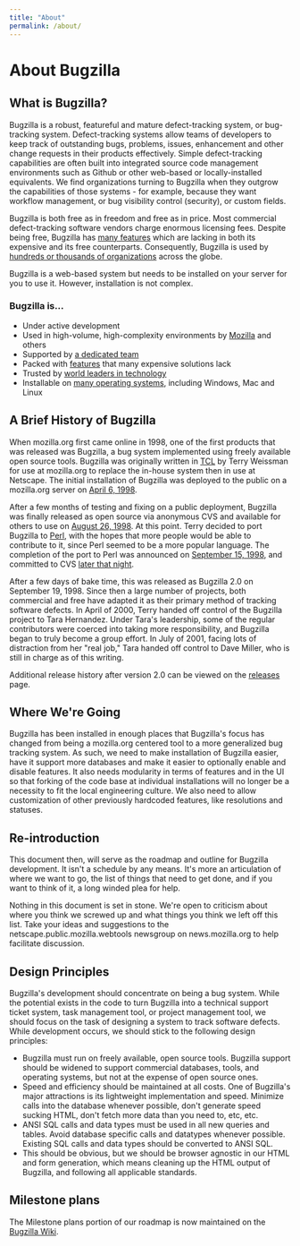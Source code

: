 ```yaml
---
title: "About"
permalink: /about/
---
```

# About Bugzilla

## What is Bugzilla?

Bugzilla is a robust, featureful and mature defect-tracking system, or bug-tracking system. Defect-tracking systems allow teams of developers to keep track of outstanding bugs, problems, issues, enhancement and other change requests in their products effectively. Simple defect-tracking capabilities are often built into integrated source code management environments such as Github or other web-based or locally-installed equivalents. We find organizations turning to Bugzilla when they outgrow the capabilities of those systems - for example, because they want workflow management, or bug visibility control (security), or custom fields.

Bugzilla is both free as in freedom and free as in price. Most commercial defect-tracking software vendors charge enormous licensing fees. Despite being free, Bugzilla has [many features](/features/) which are lacking in both its expensive and its free counterparts. Consequently, Bugzilla is used by [hundreds or thousands of organizations](/installation-list/) across the globe.

Bugzilla is a web-based system but needs to be installed on your server for you to use it. However, installation is not complex.

### Bugzilla is...

*   Under active development
*   Used in high-volume, high-complexity environments by [Mozilla](https://bugzilla.mozilla.org/) and others
*   Supported by [a dedicated team](/developers/)
*   Packed with [features](/features/) that many expensive solutions lack
*   Trusted by [world leaders in technology](/installation-list/)
*   Installable on [many operating systems](https://bugzilla.readthedocs.io/en/latest/installing/index.html), including Windows, Mac and Linux

## A Brief History of Bugzilla

When mozilla.org first came online in 1998, one of the first products that was released was Bugzilla, a bug system implemented using freely available open source tools. Bugzilla was originally written in [TCL](http://www.tcl.tk/scripting/) by Terry Weissman for use at mozilla.org to replace the in-house system then in use at Netscape. The initial installation of Bugzilla was deployed to the public on a mozilla.org server on [April 6, 1998](https://www-archive.mozilla.org/news.html#p17).

After a few months of testing and fixing on a public deployment, Bugzilla was finally released as open source via anonymous CVS and available for others to use on [August 26, 1998](https://www-archive.mozilla.org/news.html#p44). At this point. Terry decided to port Bugzilla to [Perl](http://www.perl.org), with the hopes that more people would be able to contribute to it, since Perl seemed to be a more popular language. The completion of the port to Perl was announced on [September 15, 1998](https://www-archive.mozilla.org/news.html#p51), and committed to CVS [later that night](https://github.com/bugzilla/bugzilla/commit/4727e6c09f88e63f02e6c8f359862d0c0942ed36).

After a few days of bake time, this was released as Bugzilla 2.0 on September 19, 1998\. Since then a large number of projects, both commercial and free have adapted it as their primary method of tracking software defects. In April of 2000, Terry handed off control of the Bugzilla project to Tara Hernandez. Under Tara's leadership, some of the regular contributors were coerced into taking more responsibility, and Bugzilla began to truly become a group effort. In July of 2001, facing lots of distraction from her "real job," Tara handed off control to Dave Miller, who is still in charge as of this writing.

Additional release history after version 2.0 can be viewed on the [releases](/releases/) page.

## Where We're Going

Bugzilla has been installed in enough places that Bugzilla's focus has changed from being a mozilla.org centered tool to a more generalized bug tracking system. As such, we need to make installation of Bugzilla easier, have it support more databases and make it easier to optionally enable and disable features. It also needs modularity in terms of features and in the UI so that forking of the code base at individual installations will no longer be a necessity to fit the local engineering culture. We also need to allow customization of other previously hardcoded features, like resolutions and statuses.

## Re-introduction

This document then, will serve as the roadmap and outline for Bugzilla development. It isn't a schedule by any means. It's more an articulation of where we want to go, the list of things that need to get done, and if you want to think of it, a long winded plea for help.

Nothing in this document is set in stone. We're open to criticism about where you think we screwed up and what things you think we left off this list. Take your ideas and suggestions to the netscape.public.mozilla.webtools newsgroup on news.mozilla.org to help facilitate discussion.

## Design Principles

Bugzilla's development should concentrate on being a bug system. While the potential exists in the code to turn Bugzilla into a technical support ticket system, task management tool, or project management tool, we should focus on the task of designing a system to track software defects. While development occurs, we should stick to the following design principles:

*   Bugzilla must run on freely available, open source tools. Bugzilla support should be widened to support commercial databases, tools, and operating systems, but not at the expense of open source ones.
*   Speed and efficiency should be maintained at all costs. One of Bugzilla's major attractions is its lightweight implementation and speed. Minimize calls into the database whenever possible, don't generate speed sucking HTML, don't fetch more data than you need to, etc, etc.
*   ANSI SQL calls and data types must be used in all new queries and tables. Avoid database specific calls and datatypes whenever possible. Existing SQL calls and data types should be converted to ANSI SQL.
*   This should be obvious, but we should be browser agnostic in our HTML and form generation, which means cleaning up the HTML output of Bugzilla, and following all applicable standards.

## Milestone plans

The Milestone plans portion of our roadmap is now maintained on the [Bugzilla Wiki](https://wiki.mozilla.org/Bugzilla:Roadmap).
